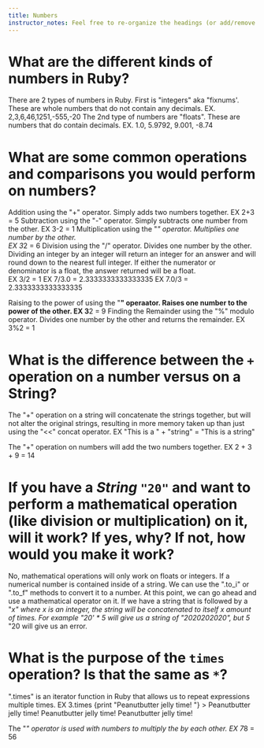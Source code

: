 ```yaml
---
title: Numbers
instructor_notes: Feel free to re-organize the headings (or add/remove headings) below. We included the headings for your benefit, but it's 100% fine if you want to write your responses in some different structure.
---
```


# What are the different kinds of numbers in Ruby?

There are 2 types of numbers in Ruby. First is "integers" aka "fixnums'. These are whole numbers that do not contain any decimals. 
     EX. 2,3,6,46,1251,-555,-20
The 2nd type of numbers are "floats". These are numbers that do contain decimals.
     EX. 1.0, 5.9792, 9.001, -8.74
    
    
    
# What are some common operations and comparisons you would perform on numbers?
Addition using the "+" operator. Simply adds two numbers together.
     EX     2+3 = 5
Subtraction using the "-" operator. Simply subtracts one number from the other.
     EX     3-2 = 1
Multiplication using the "*" operator. Multiplies one number by the other.           
     EX     3*2 = 6
Division using the "/" operator. Divides one number by the other. Dividing an integer by an integer will return an integer for an answer and will round down to the nearest full integer. If either the numerator or denominator is a float, the answer returned will be a float.                    
     EX     3/2 = 1
     EX     7/3.0 = 2.3333333333333335
     EX     7.0/3 = 2.3333333333333335
     
     
     
     
Raising to the power of using the "**" operaator. Raises one number to the power of the other. 
     EX     3**2 = 9
Finding the Remainder using the "%" modulo operator. Divides one number by the other and returns the remainder.
     EX     3%2 = 1



# What is the difference between the `+` operation on a number versus on a String?

The "+" operation on a string will concatenate the strings together, but will not alter the original strings, resulting in more memory taken up than just using the "<<" concat operator. EX   "This is a "  +  "string"   = "This is a string"

The "+" operation on numbers will add the two numbers together. EX 2 + 3 + 9 = 14



# If you have a _String_ `"20"` and want to perform a mathematical operation (like division or multiplication) on it, will it work? If yes, why? If not, how would you make it work?

No, mathematical operations will only work on floats or integers. If a numerical number is contained inside of a string. We can use the ".to_i" or ".to_f" methods to convert it to a number. At this point, we can go ahead and use a mathematical operator on it. If we have a string that is followed by a "*x" where x is an integer, the string will be concatenated to itself x amount of times. For example "20' * 5 will give us a string of "2020202020", but 5* "20 will give us an error.

# What is the purpose of the `times` operation? Is that the same as `*`?

".times" is an iterator function in Ruby that allows us to repeat expressions multiple times.
   EX    3.times {print "Peanutbutter jelly time! "}   > Peanutbutter jelly time! Peanutbutter jelly time! Peanutbutter jelly time! 

The "*" operator is used with numbers to multiply the by each other.
   EX     7*8 = 56
